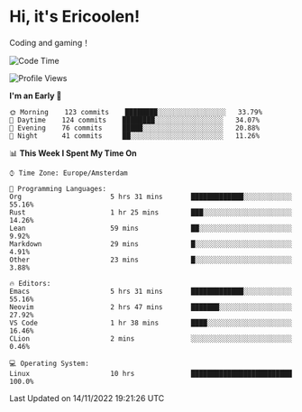 # Hi, it's Ericoolen!
Coding and gaming！

<!--START_SECTION:waka-->
![Code Time](http://img.shields.io/badge/Code%20Time-522%20hrs%2025%20mins-blue)

![Profile Views](http://img.shields.io/badge/Profile%20Views-0-blue)

**I'm an Early 🐤** 

```text
🌞 Morning    123 commits    ████████░░░░░░░░░░░░░░░░░   33.79% 
🌆 Daytime    124 commits    ████████░░░░░░░░░░░░░░░░░   34.07% 
🌃 Evening    76 commits     █████░░░░░░░░░░░░░░░░░░░░   20.88% 
🌙 Night      41 commits     ██░░░░░░░░░░░░░░░░░░░░░░░   11.26%

```


📊 **This Week I Spent My Time On** 

```text
⌚︎ Time Zone: Europe/Amsterdam

💬 Programming Languages: 
Org                      5 hrs 31 mins       █████████████░░░░░░░░░░░░   55.16% 
Rust                     1 hr 25 mins        ███░░░░░░░░░░░░░░░░░░░░░░   14.26% 
Lean                     59 mins             ██░░░░░░░░░░░░░░░░░░░░░░░   9.92% 
Markdown                 29 mins             █░░░░░░░░░░░░░░░░░░░░░░░░   4.91% 
Other                    23 mins             █░░░░░░░░░░░░░░░░░░░░░░░░   3.88%

🔥 Editors: 
Emacs                    5 hrs 31 mins       █████████████░░░░░░░░░░░░   55.16% 
Neovim                   2 hrs 47 mins       ███████░░░░░░░░░░░░░░░░░░   27.92% 
VS Code                  1 hr 38 mins        ████░░░░░░░░░░░░░░░░░░░░░   16.46% 
CLion                    2 mins              ░░░░░░░░░░░░░░░░░░░░░░░░░   0.46%

💻 Operating System: 
Linux                    10 hrs              █████████████████████████   100.0%

```


 Last Updated on 14/11/2022 19:21:26 UTC
<!--END_SECTION:waka-->

